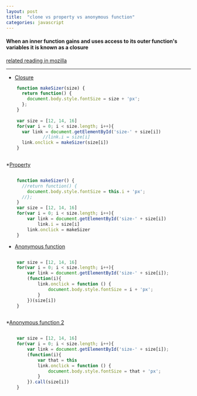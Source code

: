 ```yaml
---
layout: post
title:  "clone vs property vs anonymous function"
categories: javascript
---
```

#### When an inner function gains and uses access to its outer function's variables it is known as a closure

[related reading in mozilla](https://developer.mozilla.org/en-US/docs/Web/JavaScript/Guide/Closures)
  ______

  
  * [Closure](http://jsfiddle.net/vnkuZ/2586/)

```javascript
	function makeSizer(size) {
	  return function() {
	    document.body.style.fontSize = size + 'px';
	  };
	}
	
	var size = [12, 14, 16]
	for(var i = 0; i < size.length; i++){
	  var link = document.getElementById('size-' + size[i])
	          //link.i = size[i]
	  link.onclick = makeSizer(size[i])
	}
      
```
    
    
  *[Property](http://jsfiddle.net/vnkuZ/2585/)
   
```javascript

    function makeSizer() {
      //return function() {
        document.body.style.fontSize = this.i + 'px';
      //};
    }
    var size = [12, 14, 16]
    for(var i = 0; i < size.length; i++){
        var link = document.getElementById('size-' + size[i])
            link.i = size[i]
        link.onclick = makeSizer
    } 

```
 
  * [Anonymous function](http://jsfiddle.net/vnkuZ/2587/)

```javascript

    var size = [12, 14, 16]
    for(var i = 0; i < size.length; i++){
        var link = document.getElementById('size-' + size[i]);
        (function(i){
            link.onclick = function () {
                document.body.style.fontSize = i + 'px';
            }
        })(size[i])
    }
    
```

  *[Anonymous function 2](http://jsfiddle.net/vnkuZ/2588/)
   
```javascript

	var size = [12, 14, 16]
	for(var i = 0; i < size.length; i++){
	    var link = document.getElementById('size-' + size[i]);
	    (function(i){
	        var that = this
	        link.onclick = function () {
	            document.body.style.fontSize = that + 'px';
	        }
	    }).call(size[i])
	}
    
```

